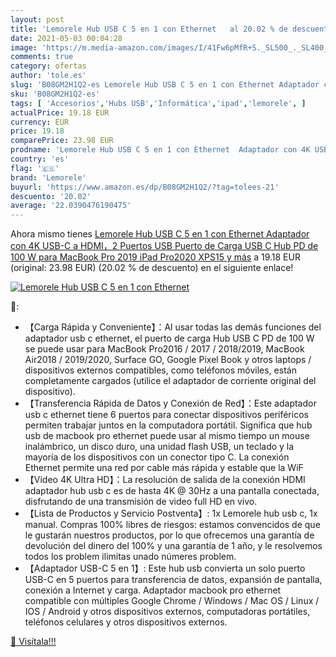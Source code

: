 ```yaml
---
layout: post
title: 'Lemorele Hub USB C 5 en 1 con Ethernet   al 20.02 % de descuento'
date: 2021-05-03 00:04:28
image: 'https://m.media-amazon.com/images/I/41Fw6pMfR+S._SL500_._SL400_.jpg'
comments: true
category: ofertas
author: 'tole.es'
slug: 'B08GM2H1Q2-es Lemorele Hub USB C 5 en 1 con Ethernet Adaptador con 4K...'
sku: 'B08GM2H1Q2-es'
tags: [ 'Accesorios','Hubs USB','Informática','ipad','lemorele', ]
actualPrice: 19.18 EUR
currency: EUR
price: 19.18
comparePrice: 23.98 EUR
prodname: 'Lemorele Hub USB C 5 en 1 con Ethernet  Adaptador con 4K USB-C a HDMI，2 Puertos USB  Puerto de Carga USB C Hub PD de 100 W para MacBook Pro 2019  iPad Pro2020  XPS15 y más'
country: 'es'
flag: '🇪🇸'
brand: 'Lemorele'
buyurl: 'https://www.amazon.es/dp/B08GM2H1Q2/?tag=tolees-21'
descuento: '20.02'
average: '22.0390476190475'
---
```


Ahora mismo tienes [Lemorele Hub USB C 5 en 1 con Ethernet  Adaptador con 4K USB-C a HDMI，2 Puertos USB  Puerto de Carga USB C Hub PD de 100 W para MacBook Pro 2019  iPad Pro2020  XPS15 y más](https://www.amazon.es/dp/B08GM2H1Q2/?tag=tolees-21) a 19.18 EUR (original: 23.98 EUR) (20.02 %  de descuento) en el siguiente enlace!

[![Lemorele Hub USB C 5 en 1 con Ethernet  ](https://m.media-amazon.com/images/I/41Fw6pMfR+S._SL500_._SL400_.jpg)](https://www.amazon.es/dp/B08GM2H1Q2/?tag=tolees-21)

🔎:

- 【Carga Rápida y Conveniente】：Al usar todas las demás funciones del adaptador usb c ethernet, el puerto de carga Hub USB C PD de 100 W se puede usar para MacBook Pro2016 / 2017 / 2018/2019, MacBook Air2018 / 2019/2020, Surface GO, Google Pixel Book y otros laptops / dispositivos externos compatibles, como teléfonos móviles, están completamente cargados (utilice el adaptador de corriente original del dispositivo).
- 【Transferencia Rápida de Datos y Conexión de Red】：Este adaptador usb c ethernet tiene 6 puertos para conectar dispositivos periféricos permiten trabajar juntos en la computadora portátil. Significa que hub usb de macbook pro ethernet puede usar al mismo tiempo un mouse inalámbrico, un disco duro, una unidad flash USB, un teclado y la mayoría de los dispositivos con un conector tipo C. La conexión Ethernet permite una red por cable más rápida y estable que la WiF
- 【Video 4K Ultra HD】：La resolución de salida de la conexión HDMI adaptador hub usb c es de hasta 4K @ 30Hz a una pantalla conectada, disfrutando de una transmisión de video full HD en vivo.
- 【Lista de Productos y Servicio Postventa】: 1x Lemorele hub usb c, 1x manual. Compras 100% libres de riesgos: estamos convencidos de que le gustarán nuestros productos, por lo que ofrecemos una garantía de devolución del dinero del 100% y una garantía de 1 año, y le resolvemos todos los problem ilimitas unado númeres problem.
- 【Adaptador USB-C 5 en 1】: Este hub usb convierta un solo puerto USB-C en 5 puertos para transferencia de datos, expansión de pantalla, conexión a Internet y carga. Adaptador macbook pro ethernet compatible con múltiples Google Chrome / Windows / Mac OS / Linux / IOS / Android y otros dispositivos externos, computadoras portátiles, teléfonos celulares y otros dispositivos externos.

[🛒 Visítala!!!](https://www.amazon.es/dp/B08GM2H1Q2/?tag=tolees-21)

